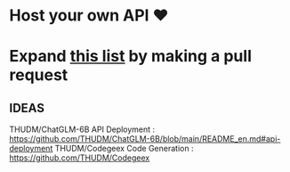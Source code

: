 #  Host your own API :heart:
#  Expand [this list](https://github.com/0ut0flin3/free-api-endpoints/blob/main/free-api-endpoints.json) by making a pull request 




## IDEAS
THUDM/ChatGLM-6B API Deployment : https://github.com/THUDM/ChatGLM-6B/blob/main/README_en.md#api-deployment
THUDM/Codegeex Code Generation : https://github.com/THUDM/Codegeex

